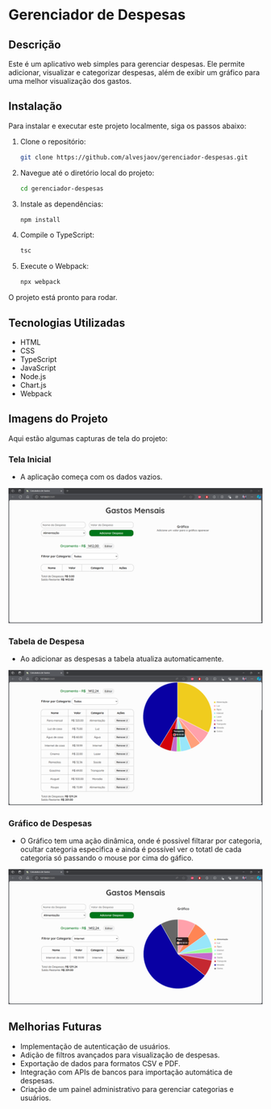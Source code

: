 # Gerenciador de Despesas

## Descrição

Este é um aplicativo web simples para gerenciar despesas. Ele permite adicionar, visualizar e categorizar despesas, além de exibir um gráfico para uma melhor visualização dos gastos.

## Instalação

Para instalar e executar este projeto localmente, siga os passos abaixo:

1. Clone o repositório:

    ```sh
    git clone https://github.com/alvesjaov/gerenciador-despesas.git
    ```

2. Navegue até o diretório local do projeto:

    ```sh
    cd gerenciador-despesas
    ```

3. Instale as dependências:

    ```sh
    npm install
    ```

4. Compile o TypeScript:

    ```sh
    tsc
    ```

5. Execute o Webpack:

    ```sh
    npx webpack
    ```

O projeto está pronto para rodar.

## Tecnologias Utilizadas

- HTML
- CSS
- TypeScript
- JavaScript
- Node.js
- Chart.js
- Webpack

## Imagens do Projeto

Aqui estão algumas capturas de tela do projeto:

### Tela Inicial

- A aplicação começa com os dados vazios.

![Tela Inicial](/src/assets/img/capturade%20tela_01.png)

### Tabela de Despesa

- Ao adicionar as despesas a tabela atualiza automaticamente.

![Adicionar Despesa](/src/assets/img/capturade%20tela_02.png)

### Gráfico de Despesas
- O Gráfico tem uma ação dinâmica, onde é possivel filtarar por categoria, ocultar categoria especifica e ainda é possível ver o totatl de cada categoria só passando o mouse por cima do gáfico.

![Gráfico de Despesas](/src/assets/img/capturade%20tela_03.png)

## Melhorias Futuras

- Implementação de autenticação de usuários.
- Adição de filtros avançados para visualização de despesas.
- Exportação de dados para formatos CSV e PDF.
- Integração com APIs de bancos para importação automática de despesas.
- Criação de um painel administrativo para gerenciar categorias e usuários.
